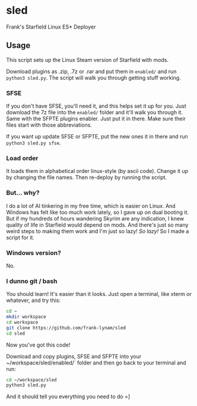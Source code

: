 # sled
Frank's Starfield Linux ES\* Deployer

## Usage

This script sets up the Linux Steam version of Starfield with mods.

Download plugins as .zip, .7z or .rar and put them in `enabled/` and run `python3 sled.py`. The script will walk you through getting stuff working.

### SFSE

If you don't have SFSE, you'll need it, and this helps set it up for you. Just download the 7z file into the `enabled/` folder and it'll walk you through it. Same with the SFPTE plugins enabler. Just put it in there. Make sure their files start with those abbreviations.

If you want up update SFSE or SFPTE, put the new ones it in there and run `python3 sled.py sfse`.

### Load order

It loads them in alphabetical order linux-style (by ascii code). Change it up by changing the file names. Then re-deploy by running the script.

### But... why?

I do a lot of AI tinkering in my free time, which is easier on Linux. And Windows has felt like too much work lately, so I gave up on dual booting it. But if my hundreds of hours wandering Skyrim are any indication, I knew quality of life in Starfield would depend on mods. And there's just so many weird steps to making them work and I'm just so lazy! *So lazy!* So I made a script for it.

### Windows version?

No.

### I dunno git / bash

You should learn! It's easier than it looks. Just open a terminal, like xterm or whatever, and try this:

```bash
cd ~
mkdir workspace
cd workspace
git clone https://github.com/frank-lynam/sled
cd sled
```

Now you've got this code!

Download and copy plugins, SFSE and SFPTE into your ~/workspace/sled/enabled/` folder and then go back to your terminal and run:

```bash
cd ~/workspace/sled
python3 sled.py
```

And it should tell you everything you need to do =]
